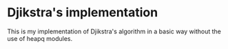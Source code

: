 # Djikstra's implementation
This is my implementation of Djikstra's algorithm in a basic way without the use of heapq modules.
